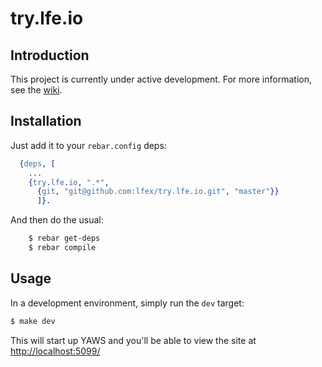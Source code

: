 # try.lfe.io


## Introduction

This project is currently under active development. For more information,
see the [wiki](../../wiki).


## Installation

Just add it to your ``rebar.config`` deps:

```erlang
  {deps, [
    ...
    {try.lfe.io, ".*",
      {git, "git@github.com:lfex/try.lfe.io.git", "master"}}
      ]}.
```

And then do the usual:

```bash
    $ rebar get-deps
    $ rebar compile
```


## Usage

In a development environment, simply run the ``dev`` target:

```bash
$ make dev
```

This will start up YAWS and you'll be able to view the site at [http://localhost:5099/](http://localhost:5099/)
